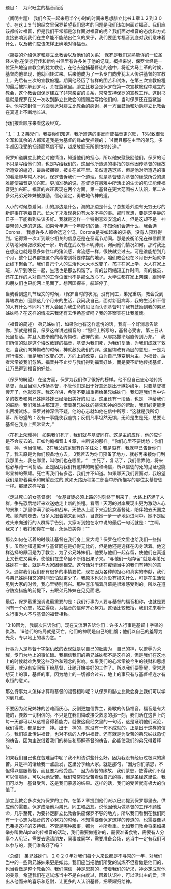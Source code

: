 题目：　为兴旺主的福音而活

（阐明主题）
我们今天一起来用半个小时的时间来思想腓立比书１章１２到３０节。在这１９节的经文里保罗希望我们思考的问题是我们该如何面对福音。我们应该都听过福音，但是我们平常都是怎样面对福音的呢？我们面对福音的态度和方式直接影响到我们在生命能不能结出仁义的果子，我们要思考福音到底对我们意味着什么，以及我们应该怎样正确地对待福音。

（简要的介绍保罗和腓立比教会以及他们的关系）
保罗是我们耳熟能详的一位圣经人物,在使徒行传和新约书信里有许多关于他的记载。概括来说，保罗曾经是一位狂热地迫害教会的犹太教徒，在他去追捕基督徒的途中，将近大马士革的时候，基督向他显现，他就回转过来。后来他成为了一名专门向非犹太人传讲基督的宣教士，先后有三次的宣教旅程。期间他经历了各样的困苦和试炼，在第三次宣教旅程的最后被押解到罗马，关在监狱里。腓立比教会是保罗在第一次宣教旅程中建立的教会，这个教会跟保罗建立了非常亲密的关系，常常支持保罗的宣教工作。这封书信就是保罗在又一次收到腓立比教会的馈赠后写给他们的，当时保罗还在监狱当中。他写这封信一方面表达对腓立比教会的感谢，另一方面鼓励和劝勉腓立比教会在真道上不断地长进。

我们按着顺序来看这段经文。

“１：１２弟兄们，我要你们知道，我所遭遇的事反而使福音更兴旺， 13以致御营全军和其余的人都知道我是为基督的缘故受捆锁的； 14而且那在主里的弟兄，多半都因我受的捆锁而笃信不疑，越发放胆无所惧怕地传道。”

保罗知道腓立比教会对他情谊，知道他们的担心，所以他安慰鼓励他们。保罗的话不只是写给他们的，也是写给我们的。这里他所遭遇的事指的是他因传基督的缘故所遭受的逼迫，最后被捆锁，被关在监牢里。虽然遭遇这些，但是他对所遭遇的事的看法却与常人不同。保罗告诉我们一个道理，就是基督徒为基督的缘故所受的患难能使福音更加兴旺。更加准确的说，基督徒在患难中所活出的生命的见证能使福音更加兴旺。福音的兴旺表现在两个方面，第一基督在更大范围被人认识，第二许多弟兄弟兄姊妹被激励，信心坚定，勇敢地传神的道。

人小的时候总爱问，山的那边是什么，海的那边是什么？总想着外边有无穷无尽的新鲜事在等着自己。长大了才发现身边有太多不幸的事。那时就想，要是这平静的日子一下能看到头该多好。我就是这样一个特别喜欢安逸的人。但是这却不是　神要带领人走的道路。如果今年选一个年度词的话，不知你们会选什么，我会选Corona,　我想许多人都会选这个词。Corona是突如起来的灾祸，没有人预料得到。记得第一次听到跟它相关的信息还是在圣诞节期间。那是姜衡弟兄在微信群里关切地问候张欣弟兄一家，听说在武汉有不明肺炎，询问他们情况如何。那时我还在想这也就是最多如往年的猪流感，禽流感一样，很快就会过去。可是谁能想到几个月，整个世界都被这个病毒带到将要停摆的地步。咱们教会也在３月份开始就停止线下聚会了。我们自己个人的生活也大大地改变了。孩子在家上学，大人在家上班，从早到晚在一起，生活也是那么和谐了。有的公司缩短工作时间，有的裁员，还在工作的人对自己的工作位置也不是那么放心了。大学生都在家上网课，跟同学和朋友们也只能网上见面了。想回国探亲，航班停了。

当我看到这几节经文的时候，（保罗当时的状况，没有同工，弟兄重病，教会受到异端攻击）回顾这几个月来的生活，我问我自己，面对新冠病毒，我的生活和不信的人有什么不同吗？有人会因为我生命的见证而认识基督吗？我有鼓励到我的弟兄姊妹吗？在这样的情况来我还有去传扬基督吗？我的答案实在让我羞愧。

（福音的简述）
弟兄姊妹们，如果你也有这样羞愧的话，我有一个好消息告诉你，那就是福音。保罗这样讲述福音的：“照经上所写的，基督必受害，第三日从死里复活。并且人要奉他的名传悔改、赦罪的道，从耶路撒冷起直传到万邦。”　我们所信的就是这个悔改赦罪的福音，基督为我们死，为我们复活，为我们成就了救恩，当我们向神悔改的时候，神就赦免我们的罪。这里悔改有两层的意思，一是为罪行悔改，而是我们改变心志，方向上的改变，由为自己转变到为主，为福音。后者常常被我们忽略。福音并不止步与我们得到福音好处，而是要不断地传扬基督，让万民得到福音的好处。

（保罗的盼望）
在这方面，保罗为我们作了很好的榜样。他不但自己忠心地传扬基督，而且当别人传扬基督，不管他们是出于好意还是出于嫉妒纷争，只要基督被传开了，他就欢喜。我这样讲，希望不要加重担给弟兄姊妹们。我知道我们当中许多的牧者和弟兄姊妹姊妹已经活出美好的见证。这里还有一段话，也是　神给我们的鼓励。我们难处主都知道，借着弟兄姊妹的祷告和神的灵的帮助，我们必定能走出困境试炼。保罗对神深信不疑，他的心志就如他在信中所写：“这就是我所切慕、所盼望的：没有一事能使我羞愧；反倒凡事坦然无惧，无论是生是死，总要让基督在我身上照常显大。”

（在死上荣耀神）
如果我们死了，我们就与基督同在。这是主的应许，他的应许是不会废去的。正如约翰福音１４章，主所说的那样。“你们心里不要忧愁；你们信　神，也当信我。 2在我父的家里有许多住处；若是没有，我就早已告诉你们了。我去原是为你们预备地方去。 3我若去为你们预备了地方，就必再来接你们到我那里去，我在哪里，叫你们也在哪里。“　主死了，复活了，我们信靠祂，将来也必与祂一同复活。正是因为我们有这样的盼望和确信，所以信徒的死的见证也能彰显神的荣耀。死亡离我们有多远，我们并不知道。如果哪天我们要面对，我盼望我们是带着喜乐和盼望走过的,就如天路历程第二部当中所所描写的那位女基督徒一样。那里这样写着：

（走过死亡的女基督徒）
“女基督徒必须上路的时刻终于到来了，大路上挤满了人群，争先恐后地赶来欢送她走上新的旅程。看啊！天河的对岸展现出更为激动人心的景象：那里停满了骏马和战车，天使从上面下来迎接女基督徒，陪伴她去天国之城。她向前走去，很多人跟着她来到河边，目送她一步一步地迈进河中。她不是回过头来向送行的人群挥手告别。大家听到她在水中说的最后一句话就是：“主啊，我来了！我将和你在一起，永远赞美你！””

那么如何在活着的时候让基督在我们身上显大呢？保罗在经文里也给我们一些指引。虽然他知道离世与基督同在是好得无比的，但是他还是选择在肉身活着。他这样选择的原因是为了教会，为了弟兄姊妹们。他要与他们一起存留，使他们在真道上又长进又喜乐，使他们在生命里不断结出果子来。“与他们一起存留”就是与弟兄姊妹在一起，就是与大家团契相交。这句话对于还在疫情当中的我们有特别的意义。通常我们我们都有很多的事情要忙，现在因为各种的担心和真实的奉献，我们与弟兄姊妹相交的时间恐怕就更少了。我原本也以为没有损失什么，可是在生活营见到大家的时候，我心里特别高兴。那种喜乐隔着屏幕是很难感受到的。所以在遵守防疫措施的前提下，去跟弟兄姊妹在见见面吧。

最后，保罗着重强调说最重要的是：我们行事为人要与基督的福音相称，也就是要同有一个心志，站立得稳，为福音的信仰齐心努力。这话比较概括，我们先来看什么行事为人不与基督的福音相称。

”3:18因为，我屡次告诉你们，现在又流泪告诉你们：许多人行事是基督十字架的仇敌。 19他们的结局就是灭亡。他们的神明是自己的肚腹；他们以自己的羞辱为光荣，专以地上的事为念。“

行事为人是基督十字架仇敌的表现就是以自己的肚腹为　自己的神，以羞辱为荣耀，专门为地上的事忙碌。我相信我们的弟兄姊妹都不是这样的，但是我们在这地上的时候就难免受这些习俗和观念的影响。如果我们的心常常被今生的钱财和思虑填满，就没有空间留下给基督，让祂开始美好的工作了。所以我们要警醒，常常思想天上的事，基督的事，因为地上的一切都会过去，地上的事只有与基督相连才有永恒的意义。

那么行事为人怎样才算和基督的福音相称呢？从保罗和腓立比教会身上我们可以学习到几点。

不要因为弟兄姊妹的苦难而灰心，反倒更加信靠主，勇敢的传扬福音。福音是有大能的，要救一切相信的。不只是在我们悔改接受救恩的那一刻，我们活在这世上的每一天都可以从这福音得着能力。就像这段经文里的一句话，这是证明他们沉沦，我们得救，都是出于　神。出于　神的，就没有一句不成就的。正是出于这样的信心，我们彼此传讲福音，也对不信的人传讲福音。还有就是为受苦的弟兄姊妹恳切的祷告，因为主说借着我们的祷告和耶稣基督的祷告，必能使我们的弟兄得着释放。

如果我们自己也在苦难当中呢？我不知该讲些什么好，因为我没有经历过极深的痛苦。只是神的话给我一点启发，这里分享给大家。就是那句，“因为你们蒙恩，不但得以信服基督，而且要为他受苦。”　因为基督的缘故，我们蒙恩，使得我们不但可以信服祂，可以为祂受苦。我们常常把受苦看做自己的事，但是圣经这里说，我们可以为　基督受苦，这是我们蒙恩的结果。这样的话，我们的受苦就有极大的价值了。

腓立比教会多次支持保罗的工作，在第２章提到他们派以巴弗提到保罗那里去，供应他的需要。保罗成活他为弟兄，同工和战友。说他因他为做基督的工作不顾性命，几乎至死，为要补足腓立比教会供应保罗不够的地方。所以我们看到在我们同有一个心志为福音的齐心努力的时候，不知需要像保罗这样的传道的，也需要像以巴弗提这样的支持者。不管是哪种服事，都为　神所看重。比如我们教会将来如果举办叫做Alpha的传福音的活动，我们需要做短讲的，需要准备食物，需要有人分享个人见证，需要去邀请朋友，同事或同学，需要准备会场，这当中一定有我们可以参与的，我们准备好了吗？

（总结）
弟兄姊妹们，２０２０年对我们每个人来说都是不寻常的一年，对我们当中的一些弟兄姊妹来更是如此。我们应当把他们所受的试炼不但看做是他们的，也当看做是整个教会的。我们深信　神是恩慈的，借着我们的祈求，神必定成就他的美意。希望我们在这试炼当中不是白白度过，因着认识神，可以活出主的爱，活出从他而来的喜乐和忍耐，让更多的人认识基督，把荣耀归给神。
